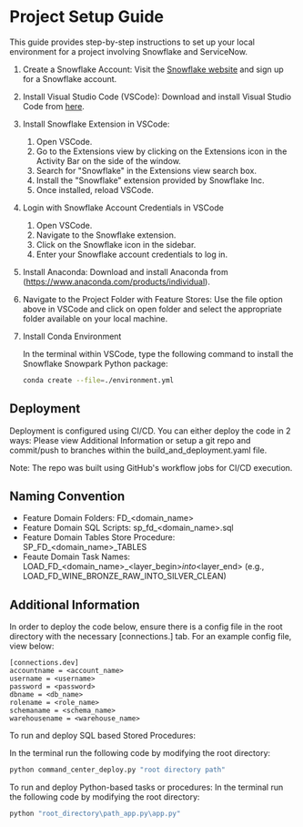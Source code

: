 # Project Setup Guide

This guide provides step-by-step instructions to set up your local environment for a project involving Snowflake and ServiceNow.

1. Create a Snowflake Account: Visit the [Snowflake website](https://www.snowflake.com/) and sign up for a Snowflake account.

2. Install Visual Studio Code (VSCode): Download and install Visual Studio Code from [here](https://code.visualstudio.com/download).

3. Install Snowflake Extension in VSCode:

   1. Open VSCode.
   2. Go to the Extensions view by clicking on the Extensions icon in the Activity Bar on the side of the window.
   3. Search for "Snowflake" in the Extensions view search box.
   4. Install the "Snowflake" extension provided by Snowflake Inc.
   5. Once installed, reload VSCode.

4. Login with Snowflake Account Credentials in VSCode

   1. Open VSCode.
   2. Navigate to the Snowflake extension.
   3. Click on the Snowflake icon in the sidebar.
   4. Enter your Snowflake account credentials to log in.

5. Install Anaconda: Download and install Anaconda from (https://www.anaconda.com/products/individual).

6. Navigate to the Project Folder with Feature Stores: Use the file option above in VSCode and click on open folder and select the appropriate folder available on your local machine.

7. Install Conda Environment

   In the terminal within VSCode, type the following command to install the Snowflake Snowpark Python package:

   ```bash
   conda create --file=./environment.yml
   ```
## Deployment
Deployment is configured using CI/CD. You can either deploy the code in 2 ways: Please view Additional Information or setup a git repo and commit/push to branches within the build_and_deployment.yaml file.

Note: The repo was built using GitHub's workflow jobs for CI/CD execution.

## Naming Convention
- Feature Domain Folders: FD_<domain_name>
- Feature Domain SQL Scripts: sp_fd_<domain_name>.sql
- Feature Domain Tables Store Procedure: SP_FD_<domain_name>_TABLES
- Feaute Domain Task Names: LOAD_FD_<domain_name>_<layer_begin>_into_<layer_end> (e.g., LOAD_FD_WINE_BRONZE_RAW_INTO_SILVER_CLEAN)

## Additional Information
In order to deploy the code below, ensure there is a config file in the root directory with the necessary [connections.<environment>] tab. For an example config file, view below:
```text
[connections.dev]
accountname = <account_name>
username = <username>
password = <password>
dbname = <db_name>
rolename = <role_name>
schemaname = <schema_name>
warehousename = <warehouse_name>
```

To run and deploy SQL based Stored Procedures:

In the terminal run the following code by modifying the root directory:
```bash
python command_center_deploy.py "root directory path"
```

To run and deploy Python-based tasks or procedures:
In the terminal run the following code by modifying the root directory:
```bash
python "root_directory\path_app.py\app.py"
```

